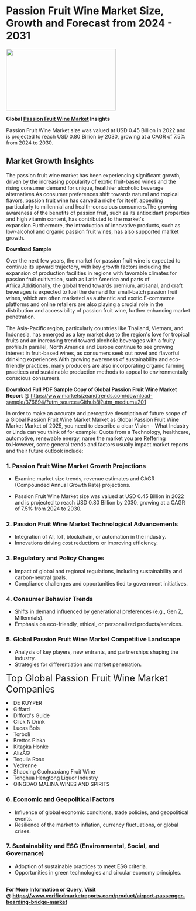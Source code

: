 <H1>Passion Fruit Wine Market Size, Growth and Forecast from 2024 - 2031</H1><img class="aligncenter size-medium wp-image-584254" src="https://thirdeyenews.in/wp-content/uploads/2024/09/Global-Market-Research-300x168.jpeg" alt="" width="300" height="168" /><p><strong>Global&nbsp;<a href="https://www.marketsizeandtrends.com/download-sample/376894/?utm_source=Github8j?utm_medium=201">Passion Fruit Wine Market</a> Insights</strong></p><p>Passion Fruit Wine Market size was valued at USD 0.45 Billion in 2022 and is projected to reach USD 0.80 Billion by 2030, growing at a CAGR of 7.5% from 2024 to 2030.</p><p><h2>Market Growth Insights</h2> <p>The passion fruit wine market has been experiencing significant growth, driven by the increasing popularity of exotic fruit-based wines and the rising consumer demand for unique, healthier alcoholic beverage alternatives.As consumer preferences shift towards natural and tropical flavors, passion fruit wine has carved a niche for itself, appealing particularly to millennial and health-conscious consumers.The growing awareness of the benefits of passion fruit, such as its antioxidant properties and high vitamin content, has contributed to the market's expansion.Furthermore, the introduction of innovative products, such as low-alcohol and organic passion fruit wines, has also supported market growth.</p> <p><strong>Download Sample</strong></p> <p>Over the next few years, the market for passion fruit wine is expected to continue its upward trajectory, with key growth factors including the expansion of production facilities in regions with favorable climates for passion fruit cultivation, such as Latin America and parts of Africa.Additionally, the global trend towards premium, artisanal, and craft beverages is expected to fuel the demand for small-batch passion fruit wines, which are often marketed as authentic and exotic.E-commerce platforms and online retailers are also playing a crucial role in the distribution and accessibility of passion fruit wine, further enhancing market penetration.</p> <p>The Asia-Pacific region, particularly countries like Thailand, Vietnam, and Indonesia, has emerged as a key market due to the region's love for tropical fruits and an increasing trend toward alcoholic beverages with a fruity profile.In parallel, North America and Europe continue to see growing interest in fruit-based wines, as consumers seek out novel and flavorful drinking experiences.With growing awareness of sustainability and eco-friendly practices, many producers are also incorporating organic farming practices and sustainable production methods to appeal to environmentally conscious consumers.</p> <p><span class=""><strong>Download Full PDF Sample Copy of Global Passion Fruit Wine Market Report</strong> @ <a href="https://www.marketsizeandtrends.com/download-sample/376894/?utm_source=Github8j?utm_medium=201" target="_blank">https://www.marketsizeandtrends.com/download-sample/376894/?utm_source=Github8j?utm_medium=201</a></span></p><p>In order to make an accurate and perceptive description of future scope of a Global&nbsp;Passion Fruit Wine Market Market as Global&nbsp;Passion Fruit Wine Market Market of 2025, you need to describe a clear Vision &ndash; What Industry or Linda can you think of for example: Quote from a Technology, healthcare, automotive, renewable energy, name the market you are Reffering to.However, some general trends and factors usually impact market reports and their future outlook include:</p><h3>1.&nbsp;<strong>Passion Fruit Wine Market Growth Projections</strong></h3><ul><li>Examine market size trends, revenue estimates and CAGR (Compounded Annual Growth Rate) projections.</li><li><p>Passion Fruit Wine Market size was valued at USD 0.45 Billion in 2022 and is projected to reach USD 0.80 Billion by 2030, growing at a CAGR of 7.5% from 2024 to 2030.</p></li></ul><h3>2.&nbsp;<strong>Passion Fruit Wine Market Technological Advancements</strong></h3><ul><li>Integration of AI, IoT, blockchain, or automation in the industry.</li><li>Innovations driving cost reductions or improving efficiency.</li></ul><h3>3.&nbsp;<strong>Regulatory and Policy Changes</strong></h3><ul><li>Impact of global and regional regulations, including sustainability and carbon-neutral goals.</li><li>Compliance challenges and opportunities tied to government initiatives.</li></ul><h3>4.&nbsp;<strong>Consumer Behavior Trends</strong></h3><ul><li>Shifts in demand influenced by generational preferences (e.g., Gen Z, Millennials).</li><li>Emphasis on eco-friendly, ethical, or personalized products/services.</li></ul><h3>5.&nbsp;<strong>Global Passion Fruit Wine Market Competitive Landscape</strong></h3><ul><li>Analysis of key players, new entrants, and partnerships shaping the industry.</li><li>Strategies for differentiation and market penetration.</li></ul><p data-pm-slice="1 1 []"><span style="color: inherit; font-family: inherit; font-size: 25px;">Top Global Passion Fruit Wine Market Companies</span></p><div class="" data-test-id=""><p><li>DE KUYPER</li><li> Giffard</li><li> Difford's Guide</li><li> Click N Drink</li><li> Lucas Bols</li><li> Torboli</li><li> Brettos Plaka</li><li> Kitaoka Honke</li><li> AlizÃ©</li><li> Tequila Rose</li><li> Vedrenne</li><li> Shaoxing Guohuaxiang Fruit Wine</li><li> Tonghua Hengtong Liquor Industry</li><li> QINGDAO MALINA WINES AND SPIRITS</li></p></div><h3>6.&nbsp;<strong>Economic and Geopolitical Factors</strong></h3><ul><li>Influence of global economic conditions, trade policies, and geopolitical events.</li><li>Resilience of the market to inflation, currency fluctuations, or global crises.</li></ul><h3>7.&nbsp;<strong>Sustainability and ESG (Environmental, Social, and Governance)</strong></h3><ul><li>Adoption of sustainable practices to meet ESG criteria.</li><li>Opportunities in green technologies and circular economy principles.</li></ul><h2><strong style="font-size: 14px;">For More Information or Query, Visit @&nbsp;</strong><a style="background-color: #ffffff; font-size: 14px;" href="https://www.marketsizeandtrends.com/report/passion-fruit-wine-market/" target="_blank">https://www.verifiedmarketreports.com/product/airport-passenger-boarding-bridge-market</a></h2>
